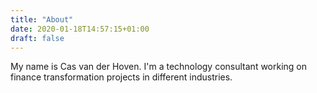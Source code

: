 ```yaml
---
title: "About"
date: 2020-01-18T14:57:15+01:00
draft: false
---
```


My name is Cas van der Hoven. I'm a technology consultant working on finance transformation projects in different industries.
